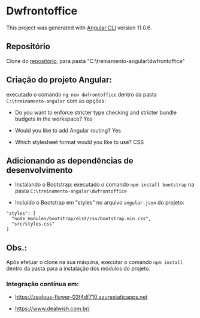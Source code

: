 # Dwfrontoffice

This project was generated with [Angular CLI](https://github.com/angular/angular-cli) version 11.0.6.

## Repositório

Clone do  [repositório]( https://github.com/FredMI74/dwfrontoffice), para pasta "C:\treinamento-angular\dwfrontoffice"

## Criação do projeto Angular:

 executado o comando `ng new dwfrontoffice` dentro da pasta `C:\treinamento-angular` com as opções:

*  Do you want to enforce stricter type checking and stricter bundle budgets in the workspace? Yes

*  Would you like to add Angular routing? Yes

* Which stylesheet format would you like to use? CSS

## Adicionando as dependências de desenvolvimento

* Instalando o Bootstrap: executado o comando `npm install bootstrap` na pasta `C:\treinamento-angular\dwfrontoffice`

* Incluído o Bootstrap em "styles" no arquivo `angular.json` do projeto:
```
"styles": [
  "node_modules/bootstrap/dist/css/bootstrap.min.css",
  "src/styles.css"
]
```
## Obs.:
 Após efetuar o clone na sua máquina, executar o comando `npm install` dentro da pasta para a instalação dos módulos do projeto.

### Integração contínua em:

* https://zealous-flower-03f4df710.azurestaticapps.net

* https://www.dealwish.com.br/

